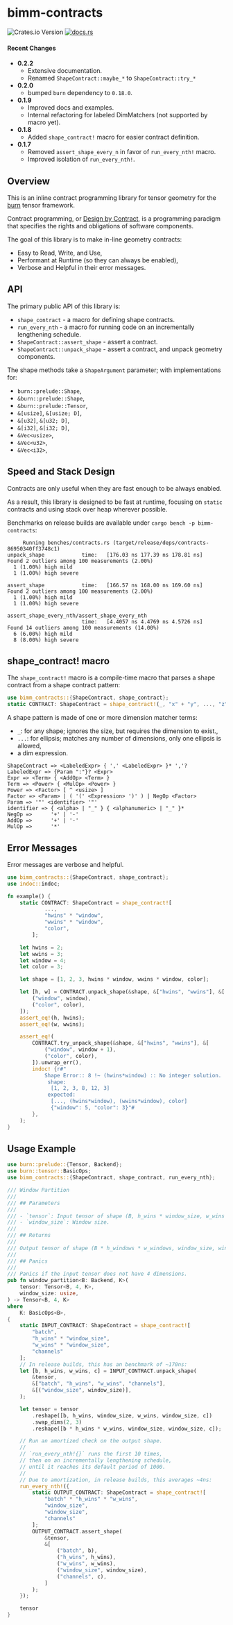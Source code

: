 # bimm-contracts

![Crates.io Version](https://img.shields.io/crates/v/bimm-contracts)
[![docs.rs](https://img.shields.io/docsrs/bimm-contracts)](https://docs.rs/bimm-contracts/latest/)

#### Recent Changes

* **0.2.2**
  * Extensive documentation.
  * Renamed `ShapeContract::maybe_*` to `ShapeContract::try_*`
* **0.2.0**
  * bumped `burn` dependency to `0.18.0`.
* **0.1.9**
   * Improved docs and examples.
   * Internal refactoring for labeled DimMatchers (not supported by macro yet).
* **0.1.8**
   * Added `shape_contract!` macro for easier contract definition.
* **0.1.7**
   * Removed `assert_shape_every_n` in favor of `run_every_nth!` macro.
   * Improved isolation of `run_every_nth!`.

## Overview

This is an inline contract programming library for tensor geometry
for the [burn](https://burn.dev) tensor framework.

Contract programming, or [Design by Contract](https://en.wikipedia.org/wiki/Design_by_contract),
is a programming paradigm that specifies the rights and obligations of software components.

The goal of this library is to make in-line geometry contracts:
* Easy to Read, Write, and Use,
* Performant at Runtime (so they can always be enabled),
* Verbose and Helpful in their error messages.

## API

The primary public API of this library is:
* `shape_contract` - a macro for defining shape contracts.
* `run_every_nth` - a macro for running code on an incrementally lengthening schedule.
* `ShapeContract::assert_shape` - assert a contract.
* `ShapeContract::unpack_shape` - assert a contract, and unpack geometry components.

The shape methods take a `ShapeArgument` parameter; with implementations for:
* ``burn::prelude::Shape``,
* ``&burn::prelude::Shape``,
* ``&burn::prelude::Tensor``,
* ``&[usize]``, ``&[usize; D]``,
* ``&[u32]``, ``&[u32; D]``,
* ``&[i32]``, ``&[i32; D]``,
* ``&Vec<usize>``,
* ``&Vec<u32>``,
* ``&Vec<i32>``,

## Speed and Stack Design

Contracts are only useful when they are fast enough to be always enabled.

As a result, this library is designed to be fast at runtime,
focusing on `static` contracts and using stack over heap wherever possible.

Benchmarks on release builds are available under ``cargo bench -p bimm-contracts``:

```terminaloutput
     Running benches/contracts.rs (target/release/deps/contracts-86950340ff3748c1)
unpack_shape            time:   [176.03 ns 177.39 ns 178.81 ns]
Found 2 outliers among 100 measurements (2.00%)
  1 (1.00%) high mild
  1 (1.00%) high severe

assert_shape            time:   [166.57 ns 168.00 ns 169.60 ns]
Found 2 outliers among 100 measurements (2.00%)
  1 (1.00%) high mild
  1 (1.00%) high severe

assert_shape_every_nth/assert_shape_every_nth
                        time:   [4.4057 ns 4.4769 ns 4.5726 ns]
Found 14 outliers among 100 measurements (14.00%)
  6 (6.00%) high mild
  8 (8.00%) high severe
```

## shape_contract! macro

The `shape_contract!` macro is a compile-time macro that parses a shape contract
from a shape contract pattern:

```rust
use bimm_contracts::{ShapeContract, shape_contract};
static CONTRACT: ShapeContract = shape_contract!(_, "x" + "y", ..., "z" ^ 2);
```

A shape pattern is made of one or more dimension matcher terms:
- `_`: for any shape; ignores the size, but requires the dimension to exist.,
- `...`: for ellipsis; matches any number of dimensions, only one ellipsis is allowed,
- a dim expression.

```bnf
ShapeContract => <LabeledExpr> { ',' <LabeledExpr> }* ','?
LabeledExpr => {Param ":"}? <Expr>
Expr => <Term> { <AddOp> <Term> }
Term => <Power> { <MulOp> <Power> }
Power => <Factor> [ ^ <usize> ]
Factor => <Param> | ( '(' <Expression> ')' ) | NegOp <Factor>
Param => '"' <identifier> '"'
identifier => { <alpha> | "_" } { <alphanumeric> | "_" }*
NegOp =>      '+' | '-'
AddOp =>      '+' | '-'
MulOp =>      '*'
```

## Error Messages

Error messages are verbose and helpful.

```rust
use bimm_contracts::{ShapeContract, shape_contract};
use indoc::indoc;

fn example() {
    static CONTRACT: ShapeContract = shape_contract![
            ...,
            "hwins" * "window",
            "wwins" * "window",
            "color",
        ];

    let hwins = 2;
    let wwins = 3;
    let window = 4;
    let color = 3;

    let shape = [1, 2, 3, hwins * window, wwins * window, color];

    let [h, w] = CONTRACT.unpack_shape(&shape, &["hwins", "wwins"], &[
        ("window", window),
        ("color", color),
    ]);
    assert_eq!(h, hwins);
    assert_eq!(w, wwins);

    assert_eq!(
        CONTRACT.try_unpack_shape(&shape, &["hwins", "wwins"], &[
            ("window", window + 1),
            ("color", color),
        ]).unwrap_err(),
        indoc! {r#"
            Shape Error:: 8 !~ (hwins*window) :: No integer solution.
             shape:
              [1, 2, 3, 8, 12, 3]
             expected:
              [..., (hwins*window), (wwins*window), color]
              {"window": 5, "color": 3}"#
        },
    );
}
```

## Usage Example

```rust
use burn::prelude::{Tensor, Backend};
use burn::tensor::BasicOps;
use bimm_contracts::{ShapeContract, shape_contract, run_every_nth};

/// Window Partition
///
/// ## Parameters
///
/// - `tensor`: Input tensor of shape (B, h_wins * window_size, w_wins * window_size, C).
/// - `window_size`: Window size.
///
/// ## Returns
///
/// Output tensor of shape (B * h_windows * w_windows, window_size, window_size, C).
///
/// ## Panics
///
/// Panics if the input tensor does not have 4 dimensions.
pub fn window_partition<B: Backend, K>(
    tensor: Tensor<B, 4, K>,
    window_size: usize,
) -> Tensor<B, 4, K>
where
    K: BasicOps<B>,
{
    static INPUT_CONTRACT: ShapeContract = shape_contract![
        "batch",
        "h_wins" * "window_size",
        "w_wins" * "window_size",
        "channels"
    ];
    // In release builds, this has an benchmark of ~170ns:
    let [b, h_wins, w_wins, c] = INPUT_CONTRACT.unpack_shape(
        &tensor,
        &["batch", "h_wins", "w_wins", "channels"],
        &[("window_size", window_size)],
    );

    let tensor = tensor
        .reshape([b, h_wins, window_size, w_wins, window_size, c])
        .swap_dims(2, 3)
        .reshape([b * h_wins * w_wins, window_size, window_size, c]);

    // Run an amortized check on the output shape.
    //
    // `run_every_nth!{}` runs the first 10 times,
    // then on an incrementally lengthening schedule,
    // until it reaches its default period of 1000.
    //
    // Due to amortization, in release builds, this averages ~4ns:
    run_every_nth!({
        static OUTPUT_CONTRACT: ShapeContract = shape_contract![
            "batch" * "h_wins" * "w_wins",
            "window_size",
            "window_size",
            "channels"
        ];
        OUTPUT_CONTRACT.assert_shape(
            &tensor,
            &[
                ("batch", b),
                ("h_wins", h_wins),
                ("w_wins", w_wins),
                ("window_size", window_size),
                ("channels", c),
            ]
        );
    });

    tensor
}
```
